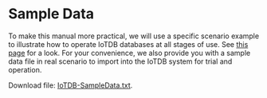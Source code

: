 <!--

```
Licensed to the Apache Software Foundation (ASF) under one
or more contributor license agreements.  See the NOTICE file
distributed with this work for additional information
regarding copyright ownership.  The ASF licenses this file
to you under the Apache License, Version 2.0 (the
"License"); you may not use this file except in compliance
with the License.  You may obtain a copy of the License at

    http://www.apache.org/licenses/LICENSE-2.0

Unless required by applicable law or agreed to in writing,
software distributed under the License is distributed on an
"AS IS" BASIS, WITHOUT WARRANTIES OR CONDITIONS OF ANY
KIND, either express or implied.  See the License for the
specific language governing permissions and limitations
under the License.
```

-->

# Sample Data

To make this manual more practical, we will use a specific scenario example to illustrate how to operate IoTDB databases at all stages of use. See [this page](https://github.com/apache/incubator-iotdb/blob/master/docs/Documentation/OtherMaterial-Sample%20Data.txt) for a look. For your convenience, we also provide you with a sample data file in real scenario to import into the IoTDB system for trial and operation.

Download file: [IoTDB-SampleData.txt](https://raw.githubusercontent.com/apache/incubator-iotdb/master/docs/Documentation/OtherMaterial-Sample%20Data.txt).
